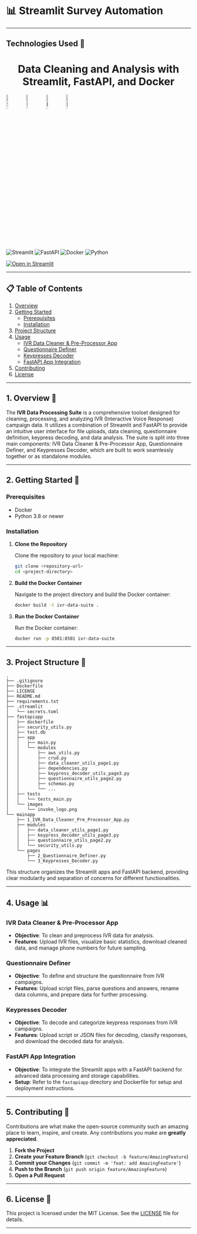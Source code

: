 # **📊 Streamlit Survey Automation**

---

## **Technologies Used 🔧**

<div>
    <h1 style="text-align: center;">Data Cleaning and Analysis with Streamlit, FastAPI, and Docker</h1>
    <img style="text-align: left" src="https://streamlit.io/images/brand/streamlit-mark-color.png" width="10%" alt="Streamlit Logo" />
    <img style="text-align: left" src="https://fastapi.tiangolo.com/img/logo-margin/logo-teal.png" width="10%" alt="FastAPI Logo" />
    <img style="text-align: left" src="https://img.icons8.com/color/48/000000/docker.png" width="10%" alt="Docker Logo" />
    <img style="text-align: left" src="https://img.icons8.com/color/48/000000/python.png" width="10%" alt="Python Logo" />
</div>
<br>

![Streamlit](https://img.shields.io/badge/Streamlit-FF4B4B?style=for-the-badge&logo=streamlit&logoColor=white)
![FastAPI](https://img.shields.io/badge/FastAPI-009688?style=for-the-badge&logo=fastapi&logoColor=white)
![Docker](https://img.shields.io/badge/Docker-2496ED?style=for-the-badge&logo=docker&logoColor=white)
![Python](https://img.shields.io/badge/Python-3670A0?style=for-the-badge&logo=python&logoColor=ffdd54)

[![Open in Streamlit](https://static.streamlit.io/badges/streamlit_badge_black_white.svg)](https://ivr-cleaning-automation.streamlit.app/)

---

## **📋 Table of Contents**

1. [Overview](#overview)
2. [Getting Started](#getting-started)
   - [Prerequisites](#prerequisites)
   - [Installation](#installation)
3. [Project Structure](#project-structure)
4. [Usage](#usage)
   - [IVR Data Cleaner & Pre-Processor App](#ivr-data-cleaner--pre-processor-app)
   - [Questionnaire Definer](#questionnaire-definer)
   - [Keypresses Decoder](#keypresses-decoder)
   - [FastAPI App Integration](#fastapi-app-integration)
5. [Contributing](#contributing)
6. [License](#license)

---

## **1. Overview 📖**

The **IVR Data Processing Suite** is a comprehensive toolset designed for cleaning, processing, and analyzing IVR (Interactive Voice Response) campaign data. It utilizes a combination of Streamlit and FastAPI to provide an intuitive user interface for file uploads, data cleaning, questionnaire definition, keypress decoding, and data analysis. The suite is split into three main components: IVR Data Cleaner & Pre-Processor App, Questionnaire Definer, and Keypresses Decoder, which are built to work seamlessly together or as standalone modules.

---

## **2. Getting Started 🚀**

### **Prerequisites**

- Docker
- Python 3.8 or newer

### **Installation**

1. **Clone the Repository**

   Clone the repository to your local machine:
   ```bash
   git clone <repository-url>
   cd <project-directory>
   ```

2. **Build the Docker Container**

   Navigate to the project directory and build the Docker container:
   ```bash
   docker build -t ivr-data-suite .
   ```

3. **Run the Docker Container**

   Run the Docker container:
   ```bash
   docker run -p 8501:8501 ivr-data-suite
   ```

---

## **3. Project Structure 📂**

```
.
├── .gitignore
├── Dockerfile
├── LICENSE
├── README.md
├── requirements.txt
├── .streamlit
│   └── secrets.toml
├── fastapiapp
│   ├── dockerfile
│   ├── security_utils.py
│   ├── test.db
│   ├── app
│   │   ├── main.py
│   │   └── modules
│   │       ├── aws_utils.py
│   │       ├── crud.py
│   │       ├── data_cleaner_utils_page1.py
│   │       ├── dependencies.py
│   │       ├── keypress_decoder_utils_page3.py
│   │       ├── questionnaire_utils_page2.py
│   │       ├── schemas.py
│   │       └── ...
│   ├── tests
│   │   └── tests_main.py
│   └── images
│       └── invoke_logo.png
└── mainapp
    ├── 1_IVR_Data_Cleaner_Pre_Processor_App.py
    ├── modules
    │   ├── data_cleaner_utils_page1.py
    │   ├── keypress_decoder_utils_page3.py
    │   ├── questionnaire_utils_page2.py
    │   └── security_utils.py
    └── pages
        ├── 2_Questionnaire_Definer.py
        └── 3_Keypresses_Decoder.py
```

This structure organizes the Streamlit apps and FastAPI backend, providing clear modularity and separation of concerns for different functionalities.

---

## **4. Usage 📊**

### **IVR Data Cleaner & Pre-Processor App**

- **Objective**: To clean and preprocess IVR data for analysis.
- **Features**: Upload IVR files, visualize basic statistics, download cleaned data, and manage phone numbers for future sampling.

### **Questionnaire Definer**

- **Objective**: To define and structure the questionnaire from IVR campaigns.
- **Features**: Upload script files, parse questions and answers, rename data columns, and prepare data for further processing.

### **Keypresses Decoder**

- **Objective**: To decode and categorize keypress responses from IVR campaigns.
- **Features**: Upload script or JSON files for decoding, classify responses, and download the decoded data for analysis.

### **FastAPI App Integration**

- **Objective**: To integrate the Streamlit apps with a FastAPI backend for advanced data processing and storage capabilities.
- **Setup**: Refer to the `fastapiapp` directory and Dockerfile for setup and deployment instructions.

---

## **5. Contributing 🤝**

Contributions are what make the open-source community such an amazing place to learn, inspire, and create. Any contributions you make are **greatly appreciated**.

1. **Fork the Project**
2. **Create your Feature Branch** (`git checkout -b feature/AmazingFeature`)
3. **Commit your Changes** (`git commit -m 'feat: add AmazingFeature'`)
4. **Push to the Branch** (`git push origin feature/AmazingFeature`)
5. **Open a Pull Request**

---

## **6. License 📜**

This project is licensed under the MIT License. See the [LICENSE](LICENSE) file for details.

---
